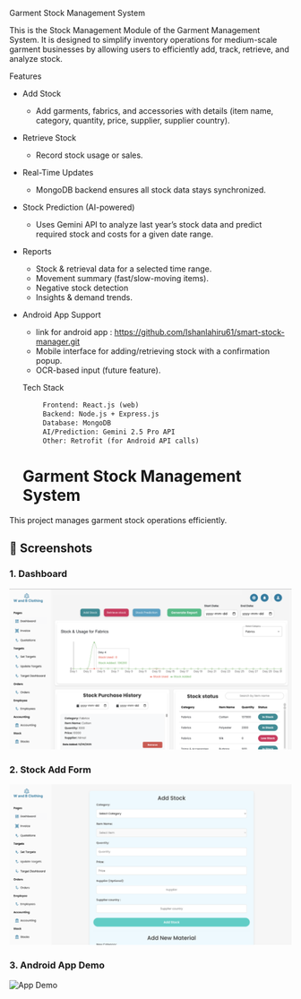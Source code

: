 Garment Stock Management System 

This is the Stock Management Module of the Garment Management System. It is designed to simplify inventory operations for medium-scale garment businesses by allowing users to efficiently add, track, retrieve, and analyze stock.


 Features

* Add Stock

    * Add garments, fabrics, and accessories with details (item name, category, quantity, price, supplier, supplier country).

* Retrieve Stock

    * Record stock usage or sales.


* Real-Time Updates

    * MongoDB backend ensures all stock data stays synchronized.


* Stock Prediction (AI-powered)

    * Uses Gemini API to analyze last year’s stock data and predict required stock and costs for a given date range.

* Reports

    * Stock & retrieval data for a selected time range.
    * Movement summary (fast/slow-moving items).
    * Negative stock detection 
    * Insights & demand trends.


* Android App Support     

    *  link for android app : https://github.com/Ishanlahiru61/smart-stock-manager.git
    * Mobile interface for adding/retrieving stock with a confirmation popup.
    * OCR-based input (future feature). 


   Tech Stack
                 
           Frontend: React.js (web)
           Backend: Node.js + Express.js
           Database: MongoDB
           AI/Prediction: Gemini 2.5 Pro API          
           Other: Retrofit (for Android API calls)


  # Garment Stock Management System  

This project manages garment stock operations efficiently.  

## 📸 Screenshots  

### 1. Dashboard  
![Dashboard](assets/screenshot1.png)  

### 2. Stock Add Form  
![Add Stock](assets/screenshot2.png)  

### 3. Android App Demo  
![App Demo](assets/screenshot3.png)
